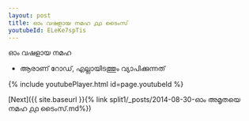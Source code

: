 ```yaml
---
layout: post
title: ഓം വഷളായ നമഹ ൧൧ ടൈംസ്
youtubeId: ELeKe7spTis
---
```

 
 
 ഓം വഷളായ നമഹ 
 
 -  ആരാണ് റോഡ്, എല്ലായിടത്തും വ്യാപിക്കുന്നത് 
 
  
 
  
 
 
 
 
 
 


{% include youtubePlayer.html id=page.youtubeId %}
 
[Next]({{ site.baseurl }}{% link  split1/_posts/2014-08-30-ഓം അമൃതയെ നമഹ ൧൧ ടൈംസ്.md%})
 
